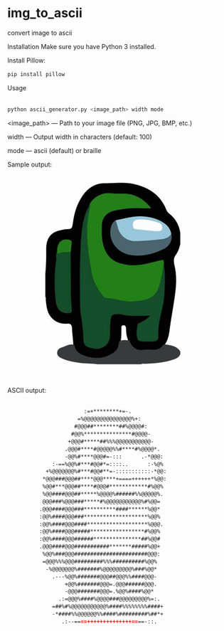 # img_to_ascii
convert image to ascii

Installation
Make sure you have Python 3 installed.

Install Pillow:

```bash
pip install pillow
```
Usage
```bash

python ascii_generator.py <image_path> width mode
```
<image_path> — Path to your image file (PNG, JPG, BMP, etc.)

width — Output width in characters (default: 100)

mode — ascii (default) or braille

Sample output: 
![AmongUS](OIP.jpg)

ASCII output:
```markdown

                        :=+********+=-.
                      =%@@@@@@@@@@@@@@@%+:
                     #@@@##********##%@@@@#:
                    #@@%***************#@@@@-
                   +@@@#*****##%%%@@@@@@@@@@@-
                  .@@@#****#@@@@@%%#****#%@@@@*.
                  -@@%#****@@@#=-:::      .-*@@@:
              :-==%@@%#***#@@#*=::::..      :-%@%
            +%@@@@@@@%#***#@@#**=-:::::::::::-*@@:
           *@@@###@@@##****@@@****+====++++++*%@@:
           %@@#***@@@##****#@@@#************#%@@%
           %@@####@@@##*****%@@@@%######%%@@@@@%.
           @@@###%@@@###*****#%@@@@@@@@@@@%#%@@=
          .@@@####@@@###**********####******%@@*
          :@@%####@@@###********************%@@%
          :@@%####@@@####*******************%@@@.
          :@@%####@@@#####*****************#%@@%
          :@@%####@@@######***************##%@@#
          .@@@####@@@###########*******#####%@@+
           %@@%###@@@#######################@@@:
           =@@@%%%@@@#########%%%##########%@@%
            -%@@@@@@@%#######%@@@@@@@@@%###%@@*
              .---%@@%#######@@@##@@@%%####@@@-
                  +@@%#######@@@=.@@@######@@@.
                  -@@@#######@@@=.%@@%####%@@*
                .:=@@@%####%@@@@###@@@@@@@@@%=:.
              =##%#%@@@@@@@@@@@%####%%%%%%%%####+
              -*####%%@@@@@@%%####%#########%##*+
                 .:--====++++++++++++++====-::.
```

